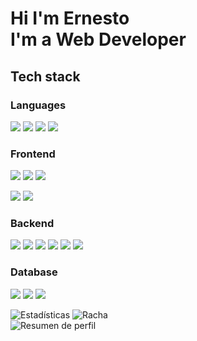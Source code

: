 # Hi I'm Ernesto <br/> I'm a Web Developer

## Tech stack

### Languages

 ![][javascript]
 ![][typescript]
 ![][java]
 ![][php]

### Frontend
 ![][html]
 ![][css]
 ![][unoCss]
 <!--![][sass]-->
 ![][vite]
 ![][vue]

### Backend
 ![][node]
 ![][express]
 ![][nest]
 ![][laravel]
 ![][socket]
 ![][simphony]

### Database
![][postgres]
![][mariadb]
![][redis]

<!--Languages-->
[javascript]: https://img.shields.io/badge/-JavaScript-C69D00?style=for-the-badge&logoColor=white&logo=javascript
[typescript]: https://img.shields.io/badge/-TypeScript-2f74c0?style=for-the-badge&logoColor=white&logo=typescript
[java]: https://img.shields.io/badge/-Java-990010?logo=java&logoColor=white&style=for-the-badge
[php]: https://img.shields.io/badge/-PHP-202020?logo=php&style=for-the-badge

<!--Frontend-->
[html]: https://img.shields.io/badge/-HTML-E34F26?logo=html5&logoColor=white&style=for-the-badge 
[css]: https://img.shields.io/badge/-CSS-254bdd?&logoColor=white&logo=css3&style=for-the-badge
[unoCss]: https://img.shields.io/badge/-UnoCSS-151515?style=for-the-badge&logo=unocss
[vue]: https://img.shields.io/badge/Vue.js-35495E?style=for-the-badge&logo=vuedotjs&logoColor=4FC08D
[vite]: https://img.shields.io/badge/-Vite-202050?style=for-the-badge&logo=vite
<!--[sass]: https://img.shields.io/badge/-Sass-927?style=for-the-badge&logoColor=white&logo=sass-->

<!--Backend-->
 [node]: https://img.shields.io/badge/node.js-6DA55F?style=for-the-badge&logo=node.js&logoColor=white
 [express]: https://img.shields.io/badge/-express-white?&logoColor=black&logo=express&style=for-the-badge
 [nest]: https://img.shields.io/badge/nestjs-%23E0234E.svg?style=for-the-badge&logo=nestjs&logoColor=white
 [laravel]: https://img.shields.io/badge/laravel-991010.svg?style=for-the-badge&logo=laravel&logoColor=white
 [socket]: https://img.shields.io/badge/-Websockets-151515?style=for-the-badge&logo=socket.io
 [simphony]: https://img.shields.io/badge/-symfony-151515?style=for-the-badge&logo=Symfony

<!--Database-->
 [postgres]: https://img.shields.io/badge/-PostgreSQL-272735?style=for-the-badge&logo=postgresql
 [mariadb]: https://img.shields.io/badge/-MariaDB-272735?style=for-the-badge&logo=mariadb
 [redis]: https://img.shields.io/badge/-Redis-272735?style=for-the-badge&logo=redis&color=white

<div>
 <img src="https://github-readme-stats-sigma-five.vercel.app/api?username=Acce117&theme=tokyonight&hide_border=true&include_all_commits=true&count_private=true&show_icons=true" alt="Estadísticas" />
 <img src="https://github-readme-streak-stats.herokuapp.com/?user=Acce117&theme=tokyonight&hide_border=true" alt="Racha" />
</div>
 <!--img src="https://github-readme-stats-sigma-five.vercel.app/api/top-langs/?username=Acce117&theme=tokyonight&hide_border=true&include_all_commits=true&count_private=true&layout=compact" alt="Lenguajes" /-->
 <img src="https://github-profile-summary-cards.vercel.app/api/cards/profile-details?username=Acce117&theme=tokyonight&hide_border=true" alt="Resumen de perfil" />
 <!--img src="https://github-profile-trophy.vercel.app/?username=Acce117&theme=tokyonight&margin-w=3" alt="Trofeos"-->
